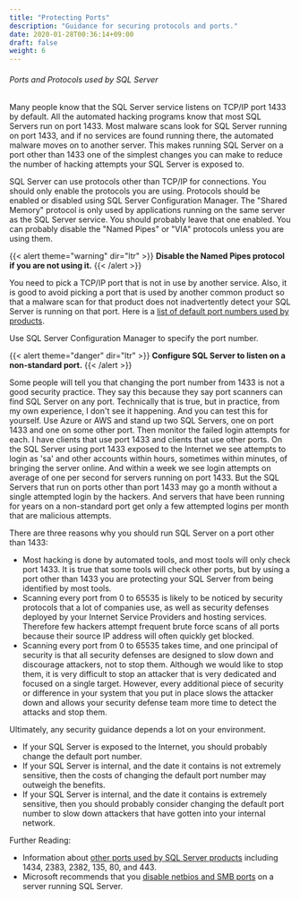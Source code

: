 ```yaml
---
title: "Protecting Ports"
description: "Guidance for securing protocols and ports."
date: 2020-01-28T00:36:14+09:00
draft: false
weight: 6
---
```


###### Ports and Protocols used by SQL Server

Many people know that the SQL Server service listens on TCP/IP port 1433 by default.  All the automated hacking programs know that most SQL Servers run on port 1433.  Most malware scans look for SQL Server running on port 1433, and if no services are found running there, the automated malware moves on to another server.  This makes running SQL Server on a port other than 1433 one of the simplest changes you can make to reduce the number of hacking attempts your SQL Server is exposed to.

SQL Server can use protocols other than TCP/IP for connections.  You should only enable the protocols you are using.  Protocols should be enabled or disabled using SQL Server Configuration Manager.  The "Shared Memory" protocol is only used by applications running on the same server as the SQL Server service.  You should probably leave that one enabled.  You can probably disable the "Named Pipes" or "VIA" protocols unless you are using them.

{{< alert theme="warning" dir="ltr" >}} **Disable the Named Pipes protocol if you are not using it.**
{{< /alert >}}

You need to pick a TCP/IP port that is not in use by another service.  Also, it is good to avoid picking a port that is used by another common product so that a malware scan for that product does not inadvertently detect your SQL Server is running on that port.  Here is a [list of default port numbers used by products](https://en.wikipedia.org/wiki/List_of_TCP_and_UDP_port_numbers).

Use SQL Server Configuration Manager to specify the port number.

{{< alert theme="danger" dir="ltr" >}} **Configure SQL Server to listen on a non-standard port.**
{{< /alert >}}

Some people will tell you that changing the port number from 1433 is not a good security practice.  They say this because they say port scanners can find SQL Server on any port.  Technically that is true, but in practice, from my own experience, I don't see it happening.  And you can test this for yourself.  Use Azure or AWS and stand up two SQL Servers, one on port 1433 and one on some other port.  Then monitor the failed login attempts for each.  I have clients that use port 1433 and clients that use other ports.  On the SQL Server using port 1433 exposed to the Internet we see attempts to login as 'sa' and other accounts within hours, sometimes within minutes, of bringing the server online.  And within a week we see login attempts on average of one per second for servers running on port 1433.  But the SQL Servers that run on ports other than port 1433 may go a month without a single attempted login by the hackers.  And servers that have been running for years on a non-standard port get only a few attempted logins per month that are malicious attempts.

There are three reasons why you should run SQL Server on a port other than 1433:

* Most hacking is done by automated tools, and most tools will only check port 1433.  It is true that some tools will check other ports, but by using a port other than 1433 you are protecting your SQL Server from being identified by most tools.
* Scanning every port from 0 to 65535 is likely to be noticed by security protocols that a lot of companies use, as well as security defenses deployed by your Internet Service Providers and hosting services.  Therefore few hackers attempt frequent brute force scans of all ports because their source IP address will often quickly get blocked.
* Scanning every port from 0 to 65535 takes time, and one principal of security is that all security defenses are designed to slow down and discourage attackers, not to stop them.  Although we would like to stop them, it is very difficult to stop an attacker that is very dedicated and focused on a single target.  However, every additional piece of security or difference in your system that you put in place slows the attacker down and allows your security defense team more time to detect the attacks and stop them.

Ultimately, any security guidance depends a lot on your environment.

* If your SQL Server is exposed to the Internet, you should probably change the default port number.
* If your SQL Server is internal, and the date it contains is not extremely sensitive, then the costs of changing the default port number may outweigh the benefits.
* If your SQL Server is internal, and the date it contains is extremely sensitive, then you should probably consider changing the default port number to slow down attackers that have gotten into your internal network.

Further Reading:

* Information about [other ports used by SQL Server products](https://www.sqlsplus.com/sql-server-ports-tcp-and-udp-ports/) including 1434, 2383, 2382, 135, 80, and 443.
* Microsoft recommends that you [disable netbios and SMB ports](https://docs.microsoft.com/en-us/sql/sql-server/install/security-considerations-for-a-sql-server-installation?view=sql-server-ver15) on a server running SQL Server.